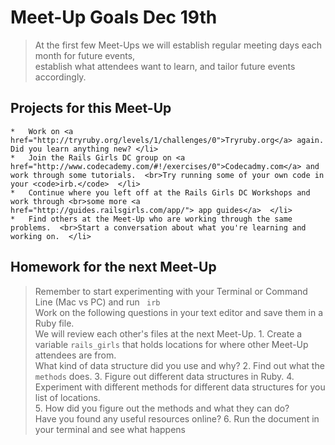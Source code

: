 
Meet-Up Goals Dec 19th 
======================

> At the first few Meet-Ups we will establish regular meeting days each  month for future events,<br> establish what attendees want to learn, and tailor future events accordingly. 

Projects for this Meet-Up
-------------------------- 
    *   Work on <a href="http://tryruby.org/levels/1/challenges/0">Tryruby.org</a> again.  Did you learn anything new? </li>
    *   Join the Rails Girls DC group on <a href="http://www.codecademy.com/#!/exercises/0">Codecadmy.com</a> and work through some tutorials.  <br>Try running some of your own code in your <code>irb.</code>  </li>
    *   Continue where you left off at the Rails Girls DC Workshops and work through <br>some more <a href="http://guides.railsgirls.com/app/"> app guides</a>  </li>
    *   Find others at the Meet-Up who are working through the same problems.  <br>Start a conversation about what you're learning and working on.  </li>
  

Homework for the next Meet-Up
------------------------------
> Remember to start experimenting with your Terminal or Command Line (Mac vs PC) and run <code> irb</code> <br>Work on the following questions in your text editor and save them in a Ruby file.  <br>We will review each other's files at the next Meet-Up.
  	1.  Create a variable <code>rails_girls</code> that holds locations for where other Meet-Up attendees are from. <br>What kind of data structure did you use and why?  </li>
  	2.  Find out what the <code>methods</code> does.</li>
  	3.  Figure out different data structures in Ruby. </li>
  	4.  Experiment with different methods for different data structures for you list of locations.</li>  
  	5.  How did you figure out the methods and what they can do?  <br>Have you found any useful resources online?</li>
  	6.  Run the document in your terminal and see what happens 
  	
